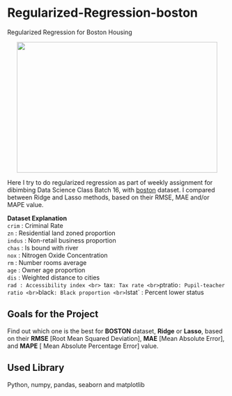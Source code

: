 # Regularized-Regression-boston
Regularized Regression for Boston Housing

<p align="center">
  <img width="460" height="300" src="[http://www.fillmurray.com/460/300](https://user-images.githubusercontent.com/113813929/202757650-c57f66bd-69be-4733-a48a-379cf1a6df66.jpeg)">
</p>

Here I try to do regularized regression as part of weekly assignment for dibimbing Data Science Class Batch 16, with [boston](https://github.com/pararawendy/dibimbing-materials/blob/main/boston.csv) dataset. I compared between Ridge and Lasso methods, based on their RMSE, MAE and/or MAPE value. <br>

**Dataset Explanation** <br>
`crim` : Criminal Rate <br>
`zn` : Residential land zoned proportion <br>
`indus` : Non-retail business proportion <br>
`chas` : Is bound with river <br>
`nox` : Nitrogen Oxide Concentration <br>
`rm` : Number rooms average <br>
`age` : Owner age proportion <br>
`dis` : Weighted distance to cities <br>
`rad : Accessibility index <br>
`tax` : Tax rate <br>
`ptratio` : Pupil-teacher ratio <br>
`black` : Black proportion <br>
`lstat` : Percent lower status <br>

## Goals for the Project 
Find out which one is the best for **BOSTON** dataset, **Ridge** or **Lasso**, based on their **RMSE** [Root Mean Squared Deviation], **MAE** [Mean Absolute Error], and **MAPE** [ Mean Absolute Percentage Error] value.

## Used Library
Python, numpy, pandas, seaborn and matplotlib
